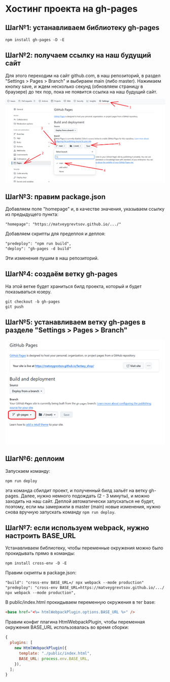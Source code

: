 # Хостинг проекта на gh-pages

## Шаг№1: устанавливаем библиотеку gh-pages

```console
npm install gh-pages -D -E
```

## Шаг№2: получаем ссылку на наш будущий сайт

Для этого переходим на сайт github.com, в наш репозиторий, в раздел "Settings > Pages > Branch" и выбираем main (либо master). Нажимаем кнопку save, и ждем несколько секунд (обновляем страницу в браузере) до тех пор, пока не появится ссылка на наш будущий сайт.

![](./images/SelectMainBranch.png)

## Шаг№3: правим package.json

Добавляем поле "homepage" и, в качестве значения, указываем ссылку из предыдущего пункта:

```console
"homepage": "https://matveygrevtsov.github.io/.../"
```

Добавляем скрипты для предеплоя и деплоя:

```console
"predeploy": "npm run build",
"deploy": "gh-pages -d build"
```

Эти изменения пушим в наш репозиторий.

## Шаг№4: создаём ветку gh-pages

На этой ветке будет храниться билд проекта, который и будет показываться юзеру.

```console
git checkout -b gh-pages
git push
```

## Шаг№5: устанавливаем ветку gh-pages в разделе "Settings > Pages > Branch"

![](./images/SelectGhPagesBranch.png)

## Шаг№6: деплоим

Запускаем команду:

```console
npm run deploy
```

эта команда сбилдит проект, и полученный билд зальёт на ветку gh-pages. Далее, нужно немного подождать (2 - 3 минуты), и можно заходить на наш сайт. Деплой автоматически запускаться не будет, поэтому, если мы замержили в master (main) новые изменения, нужно снова вручную запускать команду `npm run deploy`.

## Шаг№7: если используем webpack, нужно настроить BASE_URL

Устанавливаем библиотеку, чтобы переменные окружения можно было прокидывать прямо в команды:

```console
npm install cross-env -D -E
```

Правим скрипты в package.json:

```console
"build": "cross-env BASE_URL=/ npx webpack --mode production"
"predeploy": "cross-env BASE_URL=https://matveygrevtsov.github.io/.../ npx webpack --mode production",
```

В public/index.html прокидываем переменную окружения в тег base:

```html
<base href="<%= htmlWebpackPlugin.options.BASE_URL %>" />
```

Правим конфиг плагина HtmlWebpackPlugin, чтобы переменная окружения BASE_URL использовалась во время сборки:

```js
{
  plugins: [
    new HtmlWebpackPlugin({
      template: "./public/index.html",
      BASE_URL: process.env.BASE_URL,
    }),
  ];
}
```
